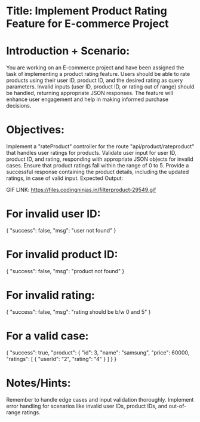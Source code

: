 # Title: Implement Product Rating Feature for E-commerce Project

# Introduction + Scenario:

You are working on an E-commerce project and have been assigned the task of implementing a product rating feature. Users should be able to rate products using their user ID, product ID, and the desired rating as query parameters. Invalid inputs (user ID, product ID, or rating out of range) should be handled, returning appropriate JSON responses. The feature will enhance user engagement and help in making informed purchase decisions.

# Objectives:

Implement a "rateProduct" controller for the route "api/product/rateproduct" that handles user ratings for products.
Validate user input for user ID, product ID, and rating, responding with appropriate JSON objects for invalid cases.
Ensure that product ratings fall within the range of 0 to 5.
Provide a successful response containing the product details, including the updated ratings, in case of valid input.
Expected Output:

GIF LINK: https://files.codingninjas.in/filterproduct-29549.gif

# For invalid user ID:

{
"success": false,
"msg": "user not found"
}

# For invalid product ID:

{
"success": false,
"msg": "product not found"
}

# For invalid rating:

{
"success": false,
"msg": "rating should be b/w 0 and 5"
}

# For a valid case:

{
"success": true,
"product": {
"id": 3,
"name": "samsung",
"price": 60000,
"ratings": [
{
"userId": "2",
"rating": "4"
}
]
}
}

# Notes/Hints:

Remember to handle edge cases and input validation thoroughly.
Implement error handling for scenarios like invalid user IDs, product IDs, and out-of-range ratings.
